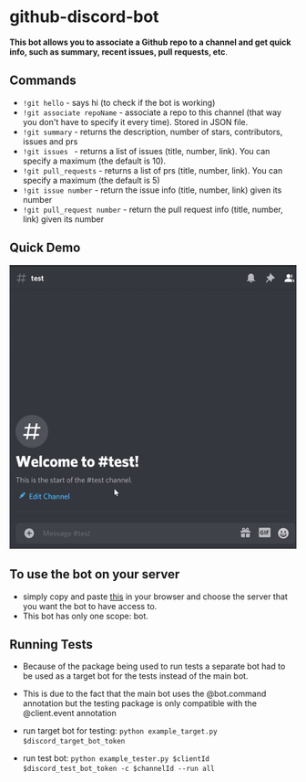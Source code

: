 # github-discord-bot
**This bot allows you to associate a Github repo to a channel and get quick info, such as summary, recent issues, pull requests, etc**. 
## Commands
- ``!git hello`` - says hi (to check if the bot is working)
- ``!git associate repoName`` - associate a repo to this channel (that way you don't have to specify it every time). Stored in JSON file. 
- ``!git summary`` - returns the description, number of stars, contributors, issues and prs
- ``!git issues `` - returns a list of issues (title, number, link). You can specify a maximum (the default is 10). 
- ``!git pull_requests`` - returns a list of prs (title, number, link). You can specify a maximum (the default is 5)
- ``!git issue number`` - return the issue info (title, number, link) given its number
- ``!git pull_request number`` - return the pull request info (title, number, link) given its number

## Quick Demo
![Alt Text](https://github.com/MLH-Fellowship/github-discord-bot/blob/main/demo.gif)

## To use the bot on your server
- simply copy and paste [this](https://discord.com/api/oauth2/authorize?client_id=778012965625921587&permissions=0&scope=bot) in your browser and choose the server that you want the bot to have access to. 
- This bot has only one scope: bot. 

## Running Tests

- Because of the package being used to run tests a separate bot had to be used as a target bot for the tests instead of the main bot.
- This is due to the fact that the main bot uses the @bot.command annotation but the testing package is only compatible with the 
@client.event annotation

- run target bot for testing: ``python example_target.py $discord_target_bot_token``
- run test bot: ``python example_tester.py $clientId $discord_test_bot_token -c $channelId --run all``
